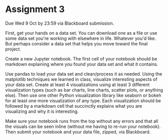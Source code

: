 # Assignment 3

Due Wed 9 Oct by 23:59 via Blackboard submission.

First, get your hands on a data set. You can download one as a file or use some data set you're working with elsewhere in life. Whatever you'd like. But perhaps consider a data set that helps you move toward the final project.

Create a new Jupyter notebook. The first cell of your notebook should be markdown explaining where you found your data set and what it contains. 

Use pandas to load your data set and clean/process it as needed. Using the matplotlib techniques we learned in class, visualize interesting aspects of your data set. Create at least 4 visualizations using at least 3 different visualization types (such as bar charts, line charts, scatter plots, or anything else). Then use one other Python visualization library like seaborn or bokeh for at least one more visualization of any type. Each visualization should be followed by a markdown cell that succinctly explains what you are visualizing and why it is interesting.

Make sure your notebook runs from the top without any errors and that all the visuals can be seen inline (without me having to re-run your notebook). Then submit your notebook and your data file, zipped, via Blackboard.

